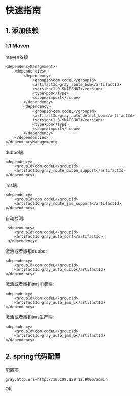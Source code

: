 # 快速指南 #

## 1. 添加依赖 ##

### 1.1 Maven ###

maven依赖

    <dependencyManagement>
        <dependencies>
            <dependency>
                <groupId>com.codeL</groupId>
                <artifactId>gray_route_bom</artifactId>
                <version>1.0-SNAPSHOT</version>
                <type>pom</type>
                <scope>import</scope>
            </dependency>
            <dependency>
                <groupId>com.codeL</groupId>
                <artifactId>gray_auto_detect_bom</artifactId>
                <version>1.0-SNAPSHOT</version>
                <type>pom</type>
                <scope>import</scope>
            </dependency>
        </dependencies>
    </dependencyManagement>


dubbo端:

    <dependency>
        <groupId>com.codeL</groupId>
        <artifactId>gray_route_dubbo_support</artifactId>
	</dependency>

jms端:

    <dependency>
        <groupId>com.codeL</groupId>
        <artifactId>gray_route_jms_support</artifactId>
    </dependency>


自动检测:

     <dependency>
        <groupId>com.codeL</groupId>
        <artifactId>gray_auto_conf</artifactId>
     </dependency>    

激活或者撤销dubbo:

    <dependency>
        <groupId>com.codeL</groupId>
        <artifactId>gray_auto_dubbo</artifactId>
    </dependency>
    
激活或者撤销jms消费端:

    <dependency>
        <groupId>com.codeL</groupId>
        <artifactId>gray_auto_jms_c</artifactId>
    </dependency>
    
激活或者撤销jms生产端:

    <dependency>
        <groupId>com.codeL</groupId>
        <artifactId>gray_auto_jms_p</artifactId>
    </dependency>

## 2. spring代码配置 ##

配置项

    gray.http.url=http://10.199.129.12:9000/admin
    
OK